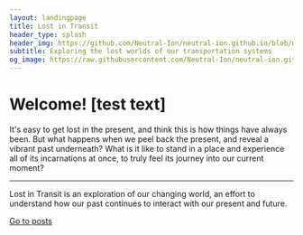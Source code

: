 ```yaml
---
layout: landingpage
title: Lost in Transit
header_type: splash
header_img: https://github.com/Neutral-Ion/neutral-ion.github.io/blob/main/assets/site%20files/tracks%20in%20the%20forest.jpg?raw=true
subtitle: Exploring the lost worlds of our transportation systems
og_image: https://raw.githubusercontent.com/Neutral-Ion/neutral-ion.github.io/main/favicon.ico
---
```


<div style="background:transparent !important" class="jumbotron border border-white">
  <h1 class="display-4">Welcome! [test text]</h1>
  <p class="lead">It's easy to get lost in the present, and think this is how things have always been. But what happens when we peel back the present, and reveal a vibrant past underneath? What is it like to stand in a place and experience all of its incarnations at once, to truly feel its journey into our current moment?</p>
  <hr class="my-4">
  <p>Lost in Transit is an exploration of our changing world, an effort to understand how our past continues to interact with our present and future.</p>
  <a class="btn btn-primary btn-lg" href="blog" role="button">Go to posts</a>
</div>


